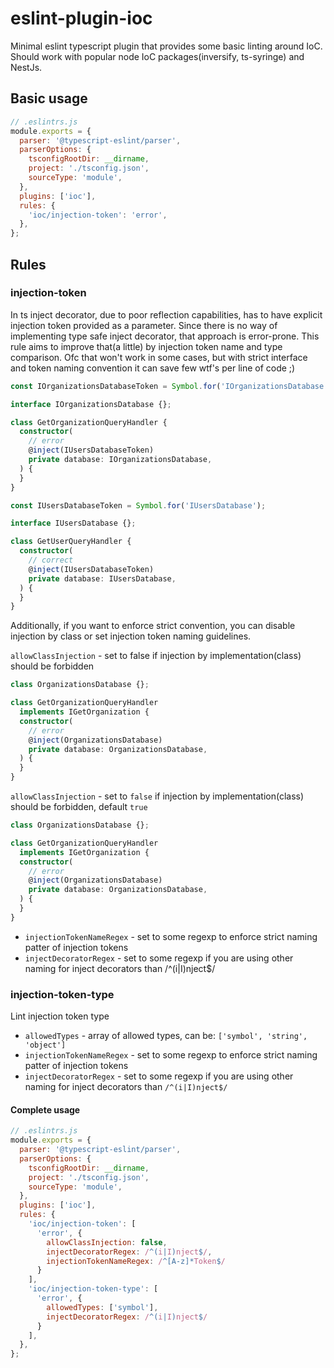 # eslint-plugin-ioc

Minimal eslint typescript plugin that provides some basic linting around IoC. Should work with popular node IoC
packages(inversify, ts-syringe) and NestJs.

## Basic usage

```js
// .eslintrs.js
module.exports = {
  parser: '@typescript-eslint/parser',
  parserOptions: {
    tsconfigRootDir: __dirname,
    project: './tsconfig.json',
    sourceType: 'module',
  },
  plugins: ['ioc'],
  rules: {
    'ioc/injection-token': 'error',
  },
};

```

## Rules

### injection-token

In ts inject decorator, due to poor reflection capabilities, has to have explicit injection token provided as a
parameter. Since there is no way of implementing type safe inject decorator, that approach is error-prone. This rule
aims to improve that(a little) by injection token name and type comparison. Ofc that won't work in some cases, but with
strict interface and token naming convention it can save few wtf's per line of code ;)

```ts
const IOrganizationsDatabaseToken = Symbol.for('IOrganizationsDatabase');

interface IOrganizationsDatabase {};

class GetOrganizationQueryHandler {
  constructor(
    // error
    @inject(IUsersDatabaseToken)
    private database: IOrganizationsDatabase,
  ) {
  }
}

const IUsersDatabaseToken = Symbol.for('IUsersDatabase');

interface IUsersDatabase {};

class GetUserQueryHandler {
  constructor(
    // correct
    @inject(IUsersDatabaseToken)
    private database: IUsersDatabase,
  ) {
  }
}
```

Additionally, if you want to enforce strict convention, you can disable injection by class or set injection token naming
guidelines.

`allowClassInjection` - set to false if injection by implementation(class) should be forbidden

```ts
class OrganizationsDatabase {};

class GetOrganizationQueryHandler
  implements IGetOrganization {
  constructor(
    // error
    @inject(OrganizationsDatabase)
    private database: OrganizationsDatabase,
  ) {
  }
}
```

`allowClassInjection` - set to `false` if injection by implementation(class) should be forbidden, default `true`

```ts
class OrganizationsDatabase {};

class GetOrganizationQueryHandler
  implements IGetOrganization {
  constructor(
    // error
    @inject(OrganizationsDatabase)
    private database: OrganizationsDatabase,
  ) {
  }
}
```

- `injectionTokenNameRegex` - set to some regexp to enforce strict naming patter of injection tokens
- `injectDecoratorRegex` - set to some regexp if you are using other naming for inject decorators than /^(i|I)nject$/

### injection-token-type

Lint injection token type

- `allowedTypes` - array of allowed types, can be: `['symbol', 'string', 'object']`
- `injectionTokenNameRegex` - set to some regexp to enforce strict naming patter of injection tokens
- `injectDecoratorRegex` - set to some regexp if you are using other naming for inject decorators than `/^(i|I)nject$/`

#### Complete usage

``` js
// .eslintrs.js
module.exports = {
  parser: '@typescript-eslint/parser',
  parserOptions: {
    tsconfigRootDir: __dirname,
    project: './tsconfig.json',
    sourceType: 'module',
  },
  plugins: ['ioc'],
  rules: {
    'ioc/injection-token': [
      'error', {
        allowClassInjection: false,   
        injectDecoratorRegex: /^(i|I)nject$/,
        injectionTokenNameRegex: /^[A-z]*Token$/
      }
    ],
    'ioc/injection-token-type': [
      'error', {
        allowedTypes: ['symbol'],   
        injectDecoratorRegex: /^(i|I)nject$/
      }
    ],
  },
};
```
